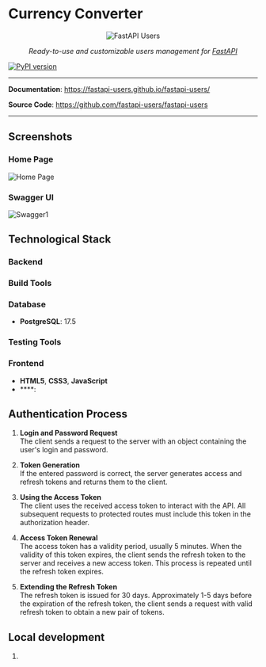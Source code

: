 # Currency Converter

<p align="center">
  <img src="https://raw.githubusercontent.com/fastapi-users/fastapi-users/master/logo.svg?sanitize=true" alt="FastAPI Users">
</p>

<p align="center">
    <em>Ready-to-use and customizable users management for <a href="https://fastapi.tiangolo.com/">FastAPI</a></em>
</p>

[![PyPI version](https://badge.fury.io/py/fastapi-users.svg)](https://badge.fury.io/py/fastapi-users)

---

**Documentation**: <a href="https://fastapi-users.github.io/fastapi-users/" target="_blank">https://fastapi-users.github.io/fastapi-users/</a>

**Source Code**: <a href="https://github.com/fastapi-users/fastapi-users" target="_blank">https://github.com/fastapi-users/fastapi-users</a>

---

## Screenshots

### Home Page

![Home Page](https://github.com/bodyauza/currency-converter/raw/master/home_page.png)

### Swagger UI

![Swagger1](https://github.com/bodyauza/currency-converter/raw/master/swagger1.png)

## Technological Stack

### Backend


### Build Tools


### Database
- **PostgreSQL**: 17.5


### Testing Tools


### Frontend
- **HTML5**, **CSS3**, **JavaScript**
- ****: 

## Authentication Process

1. **Login and Password Request**  
   The client sends a request to the server with an object containing the user's login and password.

2. **Token Generation**  
   If the entered password is correct, the server generates access and refresh tokens and returns them to the client.

3. **Using the Access Token**  
   The client uses the received access token to interact with the API. All subsequent requests to protected routes must
   include this token in the authorization header.

4. **Access Token Renewal**  
   The access token has a validity period, usually 5 minutes. When the validity of this token expires, the client sends
   the refresh token to the server and receives a new access token. This process is repeated until the refresh token
   expires.

5. **Extending the Refresh Token**  
   The refresh token is issued for 30 days. Approximately 1-5 days before the expiration of the refresh token, the
   client sends a request with valid refresh token to obtain a new pair of tokens.

## Local development

1.

